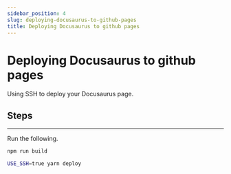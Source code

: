 ```yaml
---
sidebar_position: 4
slug: deploying-docusaurus-to-github-pages
title: Deploying Docusaurus to github pages
---
```


# Deploying Docusaurus to github pages

Using SSH to deploy your Docusaurus page.

## Steps
---
Run the following.

```bash
npm run build
```

```bash
USE_SSH=true yarn deploy
